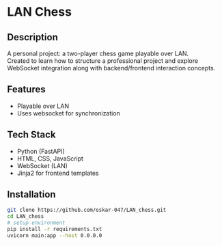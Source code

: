 # LAN Chess

## Description
A personal project: a two-player chess game playable over LAN.  
Created to learn how to structure a professional project and explore WebSocket integration along with backend/frontend interaction concepts.


## Features

- Playable over LAN
- Uses websocket for synchronization

## Tech Stack

- Python (FastAPI)
- HTML, CSS, JavaScript
- WebSocket (LAN)
- Jinja2 for frontend templates

## Installation

```bash
git clone https://github.com/oskar-047/LAN_chess.git
cd LAN_chess
# setup environment
pip install -r requirements.txt
uvicorn main:app --host 0.0.0.0
```
